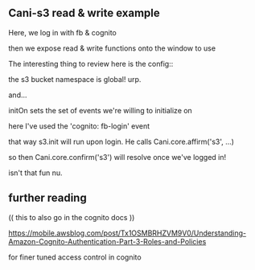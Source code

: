 Cani-s3 read & write example
---

Here, we log in with fb & cognito

then we expose read & write functions onto the window to use

The interesting thing to review here is the config::

the s3 bucket namespace is global! urp.

and...

initOn sets the set of events we're willing to initialize on

here I've used the 'cognito: fb-login' event

that way s3.init will run upon login. He calls Cani.core.affirm('s3', ...)

so then Cani.core.confirm('s3') will resolve once we've logged in!

isn't that fun nu.



further reading
---

(( this to also go in the cognito docs ))

https://mobile.awsblog.com/post/Tx1OSMBRHZVM9V0/Understanding-Amazon-Cognito-Authentication-Part-3-Roles-and-Policies

for finer tuned access control in cognito
